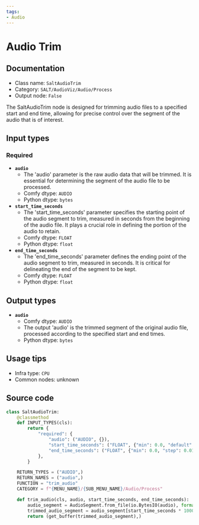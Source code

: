 ```yaml
---
tags:
- Audio
---
```


# Audio Trim
## Documentation
- Class name: `SaltAudioTrim`
- Category: `SALT/AudioViz/Audio/Process`
- Output node: `False`

The SaltAudioTrim node is designed for trimming audio files to a specified start and end time, allowing for precise control over the segment of the audio that is of interest.
## Input types
### Required
- **`audio`**
    - The 'audio' parameter is the raw audio data that will be trimmed. It is essential for determining the segment of the audio file to be processed.
    - Comfy dtype: `AUDIO`
    - Python dtype: `bytes`
- **`start_time_seconds`**
    - The 'start_time_seconds' parameter specifies the starting point of the audio segment to trim, measured in seconds from the beginning of the audio file. It plays a crucial role in defining the portion of the audio to retain.
    - Comfy dtype: `FLOAT`
    - Python dtype: `float`
- **`end_time_seconds`**
    - The 'end_time_seconds' parameter defines the ending point of the audio segment to trim, measured in seconds. It is critical for delineating the end of the segment to be kept.
    - Comfy dtype: `FLOAT`
    - Python dtype: `float`
## Output types
- **`audio`**
    - Comfy dtype: `AUDIO`
    - The output 'audio' is the trimmed segment of the original audio file, processed according to the specified start and end times.
    - Python dtype: `bytes`
## Usage tips
- Infra type: `CPU`
- Common nodes: unknown


## Source code
```python
class SaltAudioTrim:
    @classmethod
    def INPUT_TYPES(cls):
        return {
            "required": {
                "audio": ("AUDIO", {}),
                "start_time_seconds": ("FLOAT", {"min": 0.0, "default": 0.0, "step": 0.01}),
                "end_time_seconds": ("FLOAT", {"min": 0.0, "step": 0.01}),
            },
        }

    RETURN_TYPES = ("AUDIO",)
    RETURN_NAMES = ("audio",)
    FUNCTION = "trim_audio"
    CATEGORY = f"{MENU_NAME}/{SUB_MENU_NAME}/Audio/Process"

    def trim_audio(cls, audio, start_time_seconds, end_time_seconds):
        audio_segment = AudioSegment.from_file(io.BytesIO(audio), format="wav")
        trimmed_audio_segment = audio_segment[start_time_seconds * 1000:end_time_seconds * 1000]
        return (get_buffer(trimmed_audio_segment),)

```
